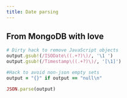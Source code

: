 ```yaml
---
title: Date parsing
---
```


## From MongoDB with love

```ruby
# Dirty hack to remove JavaScript objects
output.gsub!(/ISODate\((.+?)\)/, '\1 ')
output.gsub!(/Timestamp\((.+?)\)/, '[\1]')

#Hack to avoid non-json empty sets
output = "{}" if output == "null\n"

JSON.parse(output)
```